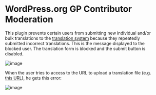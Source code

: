 # WordPress.org GP Contributor Moderation

This plugin prevents certain users from submitting new individual and/or bulk translations to the [translation system](https://translate.wordpress.org/) because they repeatedly submitted incorrect translations.
This is the message displayed to the blocked user. The translation form is blocked and the submit button is disabled.

![image](https://github.com/user-attachments/assets/e6667fd0-1bf2-4e4b-b8e4-2b8b389ca2a1)

When the user tries to access to the URL to upload a translation file (e.g. [this URL](https://translate.wordpress.org/projects/wp-plugins/custom-registration-form-builder-with-submission-manager/stable/gl/default/import-translations/)), he gets this error:

![image](https://github.com/user-attachments/assets/505ebf3a-5907-4fb0-8046-fcc7fa07142c)
